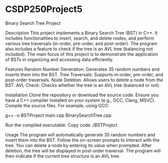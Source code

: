 # CSDP250Project5
Binary Search Tree Project

Description
This project implements a Binary Search Tree (BST) in C++. It includes functionalities to insert, search, and delete nodes, and perform various tree traversals (in-order, pre-order, and post-order). The program also includes a feature to check if the tree is an AVL tree (balancing not included). The main focus of this project is to demonstrate the application of BSTs in organizing and accessing data efficiently.

Features
Random Number Generation: Generates 35 random numbers and inserts them into the BST.
Tree Traversals: Supports in-order, pre-order, and post-order traversals.
Node Deletion: Allows users to delete a node from the BST.
AVL Check: Checks whether the tree is an AVL tree (balanced or not).

Installation
Clone the repository or download the source code.
Ensure you have a C++ compiler installed on your system (e.g., GCC, Clang, MSVC).
Compile the source files. For example, using GCC:

g++ -o BSTProject main.cpp BinarySearchTree.cpp

Run the compiled executable:
Copy code
./BSTProject

Usage
The program will automatically generate 35 random numbers and insert them into the BST.
Follow the on-screen prompts to interact with the tree.
You can delete a node by entering its value when prompted.
After deletion, the tree will be displayed in post-order traversal.
The program will then indicate if the current tree structure is an AVL tree.
